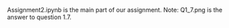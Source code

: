 Assignment2.ipynb is the main part of our assignment.
Note: Q1_7.png is the answer to question 1.7.
